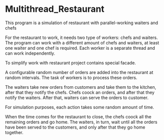 # Multithread_Restaurant
This program is a simulation of restaurant with parallel-working waiters and chefs

For the restaurant to work, it needs two type of workers: chefs and waiters. The program can work with a different amount of chefs and waiters, at least one waiter and one chef is required. Each worker is a separate thread and can work independently.

To simplify work with restaurant project contains special facade.

A configurable random number of orders are added into the restaurant at random intervals. The task of workers is to process these orders.

The waiters take new orders from customers and take them to the kitchen, after that they notify the chefs. Chefs coock an orders, and after that they notify the waiters. After that, waiters can serve the orders to customer.

For simulation purposes, each action takes some random amount of time.

When the time comes for the restaurant to close, the chefs coock all the remaining orders and go home. The waiters, in turn, wait until all the orders have been served to the customers, and only after that they go home together.
